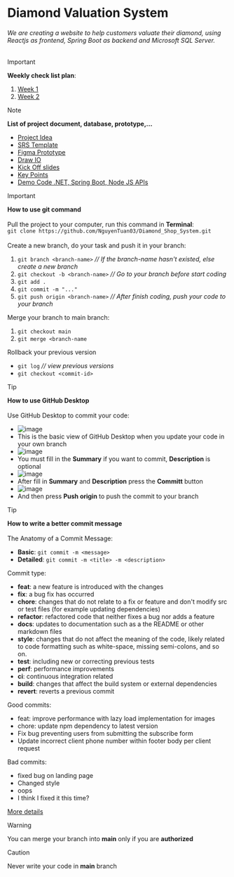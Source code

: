 # **Diamond Valuation System**

###### We are creating a website to help customers valuate their diamond, using Reactjs as frontend, Spring Boot as backend and Microsoft SQL Server.

>[!IMPORTANT]
>**Weekly check list plan**:
>1. [Week 1](https://trello.com/b/iQoY6uOq/week-1)
>2. [Week 2](https://trello.com/b/pM8O5z9z/week-2)

> [!NOTE]  
> **List of project document, database, prototype,...**
> - [Project Idea](https://docs.google.com/spreadsheets/d/1LRaiOdBpciMyHXF5gGKJlupdvQVtT5ZzRIgxi-Kn65k/edit#gid=0)
> - [SRS Template](https://docs.google.com/document/d/12AUL1aJ3ATM5l3I09eTm-cD1GqVroTxQAkFMPD_MalU/edit#heading=h.gjdgxs)
> - [Figma Prototype](https://www.figma.com/design/P2hVcvydyJ4b7MRJo3lVPx/Serenity-Jewelry-Landing-Page-(Community)?node-id=0-1&t=uc7QJNoGuJHnrPDV-0)
> - [Draw IO](https://drive.google.com/file/d/1_bWkAalqmsxhNFyRXtQRYdwDi9JMrb18/view?usp=sharing)
> - [Kick Off slides](https://lms-hcmuni.fpt.edu.vn/pluginfile.php/231768/mod_forum/post/131366/24.0508.Essential%20Project%20Kickoff%20Guide.pdf)
> - [Key Points](https://docs.google.com/document/d/1fFyK_q58ebakqrPTRFyg16X7fpAx-Q74nTJ8YCtF17Y/edit)
> - [Demo Code .NET, Spring Boot, Node JS APIs](https://drive.google.com/file/d/1PZa7a-66p9-pfoTOnZAeEL5gtcDb5WCM/view)

>[!IMPORTANT]
> **How to use git command** \
>\
> Pull the project to your computer, run this command in **Terminal**:\
> `git clone https://github.com/NguyenTuan03/Diamond_Shop_System.git`\
>\
>Create a new branch, do your task and push it in your branch:
>1. `git branch <branch-name>` *// If the branch-name hasn't existed, else create a new branch*
>2. `git checkout -b <branch-name>` *// Go to your branch before start coding*
>3. `git add .`
>4. `git commit -m "..."`
>5. `git push origin <branch-name>` *// After finish coding, push your code to your branch*
><!-- end of the list -->
>Merge your branch to main branch:
>1. `git checkout main`
>2. `git merge <branch-name`
><!-- end of the list -->
>Rollback your previous version
>- `git log` *// view previous versions*
>- `git checkout <commit-id>`

>[!TIP]
>**How to use GitHub Desktop**\
>\
>Use GitHub Desktop to commit your code:
>- ![image](https://github.com/NguyenTuan03/Diamond_Shop_System/assets/89993051/724e0ed8-d784-4e0d-a280-1f1e274dccde)
>- This is the basic view of GitHub Desktop when you update your code in your own branch
>- ![image](https://github.com/NguyenTuan03/Diamond_Shop_System/assets/89993051/ea7137db-2bdb-4889-bedb-f491f3f8f567)
>- You must fill in the **Summary** if you want to commit, **Description** is optional
>- ![image](https://github.com/NguyenTuan03/Diamond_Shop_System/assets/89993051/898c3b20-2948-4084-90a6-17d8f9d22474)
>- After fill in **Summary** and **Description** press the **Committ** button
>- ![image](https://github.com/NguyenTuan03/Diamond_Shop_System/assets/89993051/cb75b68d-cab8-42f0-965b-1d15edd9b63a)
>- And then press **Push origin** to push the commit to your branch





>[!TIP]
>**How to write a better commit message**\
>\
>The Anatomy of a Commit Message:
>- **Basic**: `git commit -m <message>`
>- **Detailed**: `git commit -m <title> -m <description>`
><!-- end of the list -->
>Commit type:
>- **feat**: a new feature is introduced with the changes
>- **fix**: a bug fix has occurred
>- **chore**: changes that do not relate to a fix or feature and don't modify src or test files (for example updating dependencies)
>- **refactor**: refactored code that neither fixes a bug nor adds a feature
>- **docs**: updates to documentation such as a the README or other markdown files
>- **style**: changes that do not affect the meaning of the code, likely related to code formatting such as white-space, missing semi-colons, and so on.
>- **test**: including new or correcting previous tests
>- **perf**: performance improvements
>- **ci**: continuous integration related
>- **build**: changes that affect the build system or external dependencies
>- **revert**: reverts a previous commit
><!-- end of the list -->
>Good commits:
>- feat: improve performance with lazy load implementation for images
>- chore: update npm dependency to latest version
>- Fix bug preventing users from submitting the subscribe form
>- Update incorrect client phone number within footer body per client request
><!-- end of the list -->
>Bad commits:
>- fixed bug on landing page
>- Changed style
>- oops
>- I think I fixed it this time?
><!-- end of the list -->
>[More details](https://www.freecodecamp.org/news/how-to-write-better-git-commit-messages/)


> [!WARNING]  
> You can merge your branch into **main** only if you are **authorized**

> [!CAUTION]
> Never write your code in **main** branch
